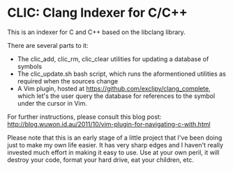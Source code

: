 CLIC: Clang Indexer for C/C++
=============================

This is an indexer for C and C++ based on the libclang library.

There are several parts to it:

* The clic_add, clic_rm, clic_clear utilities for updating a database of symbols
* The clic_update.sh bash script, which runs the aformentioned utilities as required when the
  sources change
* A Vim plugin, hosted at https://github.com/exclipy/clang_complete, which let's the user query the
  database for references to the symbol under the cursor in Vim.

For further instructions, please consult this blog post:
http://blog.wuwon.id.au/2011/10/vim-plugin-for-navigating-c-with.html

Please note that this is an early stage of a little project that I've been doing just to make my own
life easier.  It has very sharp edges and I haven't really invested much effort in making it easy to
use.  Use at your own peril, it will destroy your code, format your hard drive, eat your children,
etc.
